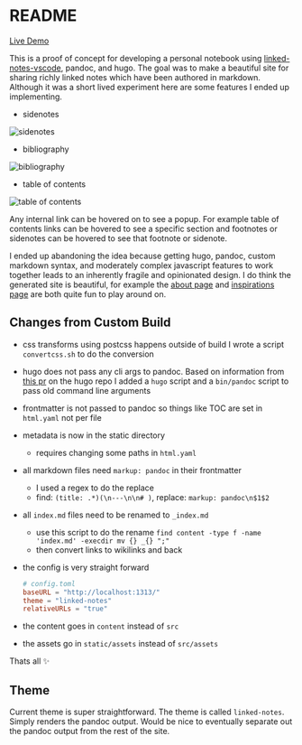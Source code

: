 # README

[Live Demo](https://linked-notes-hugo.lsmurray.com/)

This is a proof of concept for developing a personal notebook using
[linked-notes-vscode](https://github.com/lukesmurray/linked-notes-vscode),
pandoc, and hugo. The goal was to make a beautiful site for sharing richly
linked notes which have been authored in markdown.
Although it was a short lived experiment here are some features I ended up implementing.

- sidenotes

![sidenotes](./static/assets/sidenotes.gif)

- bibliography

![bibliography](./static/assets/bibliography.gif)

- table of contents

![table of contents](./static/assets/table-of-contents.gif)

Any internal link can be hovered on to see a popup.
For example table of contents links can be hovered to see a specific section
and footnotes or sidenotes can be hovered to see that footnote or sidenote.

I ended up abandoning the idea because getting hugo, pandoc, custom markdown
syntax, and moderately complex javascript features to work together leads to
an inherently fragile and opinionated design.
I do think the generated site is beautiful, for example the [about page](https://linked-notes-hugo.lsmurray.com/posts/about/) and [inspirations page](https://linked-notes-hugo.lsmurray.com/posts/inspirations/) are both quite fun to play around on.







## Changes from Custom Build

- css transforms using postcss happens outside of build
  I wrote a script `convertcss.sh` to do the conversion
- hugo does not pass any cli args to pandoc.
  Based on information from [this pr](https://github.com/gohugoio/hugo/pull/4060) on the hugo repo I added a `hugo` script and a `bin/pandoc` script to pass old command line arguments
- frontmatter is not passed to pandoc so things like TOC are set in `html.yaml` not per file
- metadata is now in the static directory
  - requires changing some paths in `html.yaml`
- all markdown files need `markup: pandoc` in their frontmatter
  - I used a regex to do the replace
  - find: `(title: .*)(\n---\n\n# )`, replace: `markup: pandoc\n$1$2`
- all `index.md` files need to be renamed to `_index.md`
  - use this script to do the rename `find content -type f -name 'index.md' -execdir mv {} _{} ";"`
  - then convert links to wikilinks and back
- the config is very straight forward

  ```toml
  # config.toml
  baseURL = "http://localhost:1313/"
  theme = "linked-notes"
  relativeURLs = "true"
  ```
- the content goes in `content` instead of `src`
- the assets go in `static/assets` instead of `src/assets`

Thats all ✨

## Theme

Current theme is super straightforward.
The theme is called `linked-notes`.
Simply renders the pandoc output.
Would be nice to eventually separate out the pandoc output from the rest of the site.





